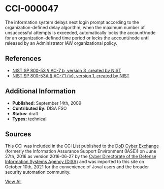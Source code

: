 # CCI-000047

The information system delays next login prompt according to the organization-defined delay algorithm, when the maximum number of unsuccessful attempts is exceeded, automatically locks the account/node for an organization-defined time period or locks the account/node until released by an Administrator IAW organizational policy.

## References ##

* [NIST SP 800-53 § AC-7 b, version 3, created by NIST](http://csrc.nist.gov/publications/PubsSPs.html)
* [NIST SP 800-53A § AC-7.1 (iv), version 1, created by NIST](http://csrc.nist.gov/publications/PubsSPs.html)


## Additional Information ##

* **Published:** September 14th, 2009
* **Contributed By:** DISA FSO
* **Status:** draft
* **Types:** technical

## Sources ##

This CCI was included in the CCI List published to the [DoD Cyber Exchange](https://public.cyber.mil/stigs/cci/)
(formerly the Information Assurance Support Environment (IASE)) on June 27th, 2016 as version
2016-06-27 by the [Cyber Directorate of the Defense Information Systems Agency (DISA)](https://public.cyber.mil/about-cyber/)
and was imported to this site on October 10th, 2021 for the convenience of Joval users and the broader
security automation community.

[View All](../README.md)
